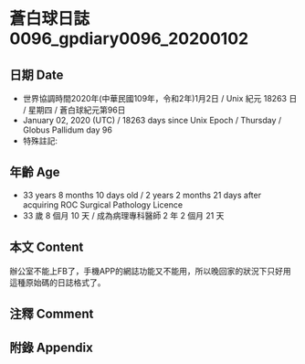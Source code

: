 # 蒼白球日誌0096_gpdiary0096_20200102 #

## 日期 Date ##

* 世界協調時間2020年(中華民國109年，令和2年)1月2日 / Unix 紀元 18263 日 / 星期四 / 蒼白球紀元第96日
* January 02, 2020 (UTC) / 18263 days since Unix Epoch / Thursday / Globus Pallidum day 96
* 特殊註記:

## 年齡 Age ##

* 33 years 8 months 10 days old / 2 years 2 months 21 days after acquiring ROC Surgical Pathology Licence
* 33 歲 8 個月 10 天 / 成為病理專科醫師 2 年 2 個月 21 天

## 本文 Content ##

辦公室不能上FB了，手機APP的網誌功能又不能用，所以晚回家的狀況下只好用這種原始碼的日誌格式了。

## 注釋 Comment ##

## 附錄 Appendix ##

